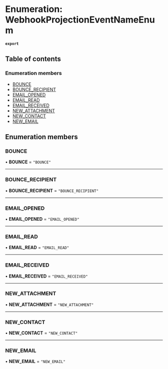 # Enumeration: WebhookProjectionEventNameEnum

**`export`**

## Table of contents

### Enumeration members

- [BOUNCE](WebhookProjectionEventNameEnum.md#bounce)
- [BOUNCE\_RECIPIENT](WebhookProjectionEventNameEnum.md#bounce-recipient)
- [EMAIL\_OPENED](WebhookProjectionEventNameEnum.md#email-opened)
- [EMAIL\_READ](WebhookProjectionEventNameEnum.md#email-read)
- [EMAIL\_RECEIVED](WebhookProjectionEventNameEnum.md#email-received)
- [NEW\_ATTACHMENT](WebhookProjectionEventNameEnum.md#new-attachment)
- [NEW\_CONTACT](WebhookProjectionEventNameEnum.md#new-contact)
- [NEW\_EMAIL](WebhookProjectionEventNameEnum.md#new-email)

## Enumeration members

### BOUNCE

• **BOUNCE** = `"BOUNCE"`

___

### BOUNCE\_RECIPIENT

• **BOUNCE\_RECIPIENT** = `"BOUNCE_RECIPIENT"`

___

### EMAIL\_OPENED

• **EMAIL\_OPENED** = `"EMAIL_OPENED"`

___

### EMAIL\_READ

• **EMAIL\_READ** = `"EMAIL_READ"`

___

### EMAIL\_RECEIVED

• **EMAIL\_RECEIVED** = `"EMAIL_RECEIVED"`

___

### NEW\_ATTACHMENT

• **NEW\_ATTACHMENT** = `"NEW_ATTACHMENT"`

___

### NEW\_CONTACT

• **NEW\_CONTACT** = `"NEW_CONTACT"`

___

### NEW\_EMAIL

• **NEW\_EMAIL** = `"NEW_EMAIL"`
